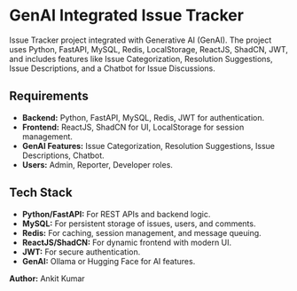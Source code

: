 # GenAI Integrated Issue Tracker

Issue Tracker project integrated with Generative AI (GenAI). The project uses Python, FastAPI, MySQL, Redis, LocalStorage, ReactJS, ShadCN, JWT, and includes features like Issue Categorization, Resolution Suggestions, Issue Descriptions, and a Chatbot for Issue Discussions.

## Requirements
- **Backend:** Python, FastAPI, MySQL, Redis, JWT for authentication.
- **Frontend:** ReactJS, ShadCN for UI, LocalStorage for session management.
- **GenAI Features:** Issue Categorization, Resolution Suggestions, Issue Descriptions, Chatbot.
- **Users:** Admin, Reporter, Developer roles.

## Tech Stack
- **Python/FastAPI:** For REST APIs and backend logic.
- **MySQL:** For persistent storage of issues, users, and comments.
- **Redis:** For caching, session management, and message queuing.
- **ReactJS/ShadCN:** For dynamic frontend with modern UI.
- **JWT:** For secure authentication.
- **GenAI:** Ollama or Hugging Face for AI features.

**Author:** Ankit Kumar
